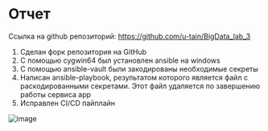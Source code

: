 # Отчет
Ссылка на github репозиторий: https://github.com/u-tain/BigData_lab_3


1. Сделан форк репозитория на GitHub
2. С помощью cygwin64 был установлен ansible на windows
3. С помощью ansible-vault были закодированы необходимые секреты
4. Написан ansible-playbook, результатом которого является файл с раскодированными секретами. Этот файл удаляется по завершению работы сервиса app
6. Исправлен  CI/CD пайплайн

![image](https://github.com/u-tain/BigData_lab_3/assets/43996253/95d1e229-50e9-4181-9c2e-02a14194e180)
